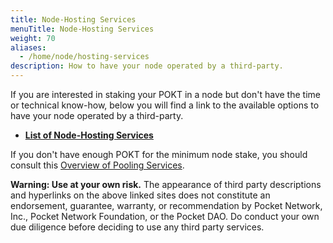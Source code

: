 ```yaml
---
title: Node-Hosting Services
menuTitle: Node-Hosting Services
weight: 70
aliases:
  - /home/node/hosting-services
description: How to have your node operated by a third-party.
---
```



If you are interested in staking your POKT in a node but don't have the time or technical know-how, below you will find a link to the available options to have your node operated by a third-party.

* [**List of Node-Hosting Services**](https://forum.pokt.network/t/overview-of-node-hosting-services/366)

If you don't have enough POKT for the minimum node stake, you should consult this [Overview of Pooling Services](https://forum.pokt.network/t/overview-of-pooling-services/2437).

**Warning: Use at your own risk.** The appearance of third party descriptions and hyperlinks on the above linked sites does not constitute an endorsement, guarantee, warranty, or recommendation by Pocket Network, Inc., Pocket Network Foundation, or the Pocket DAO. Do conduct your own due diligence before deciding to use any third party services.
